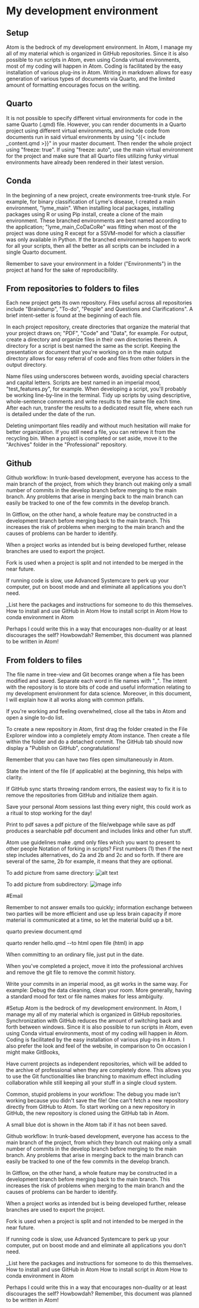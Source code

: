 # My development environment

## Setup
Atom is the bedrock of my development environment. In Atom, I manage my all of my material which is organized in GitHub repositories. Since it is also possible to run scripts in Atom, even using Conda virtual environments, most of my coding will happen in Atom. Coding is facilitated by the easy installation of various plug-ins in Atom. Writing in markdown allows for easy generation of various types of documents via Quarto, and the limited amount of formatting encourages focus on the writing.


## Quarto
It is not possible to specify different virtual environments for code in the same Quarto (.qmd) file. However, you can render documents in a Quarto project using different virtual environments, and include code from documents run in said virtual environments by using "{{< include _content.qmd >}}" in your master document. Then render the whole project using "freeze: true". If using "freeze: auto", use the main virtual environment for the project and make sure that all Quarto files utilizing funky virtual environments have already been rendered in their latest version.

## Conda
In the beginning of a new project, create environments tree-trunk style. For example, for binary classification of Lyme's disease, I created a main environment, "lyme_main". When installing local packages, installing packages using R or using Pip install, create a clone of the main environment. These branched environments are best named according to the application; "lyme_main_CoDaCoRe" was fitting when most of the project was done using R except for a SSVM-model for which a classifier was only available in Python. If the branched environments happen to work for all your scripts, then all the better as all scripts can be included in a single Quarto document.

Remember to save your environment in a folder ("Environments") in the project at hand for the sake of reproducibility.

## From repositories to folders to files
Each new project gets its own repository. Files useful across all repositories include "Braindump", "To-do", "People" and Questions and Clarifications". A brief intent-setter is found at the beginning of each file.

In each project repository, create directories that organize the material that your project draws on; "PDF", "Code" and "Data", for example. For output, create a directory and organize files in their own directories therein. A directory for a script is best named the same as the script. Keeping the presentation or document that you're working on in the main output directory allows for easy referral of code and files from other folders in the output directory.

Name files using underscores between words, avoiding special characters and capital letters. Scripts are best named in an imperial mood, "test_features.py", for example. When developing a script, you'll probably be working line-by-line in the terminal. Tidy up scripts by using descriptive, whole-sentence comments and write results to the same file each time. After each run, transfer the results to a dedicated result file, where each run is detailed under the date of the run.

Deleting unimportant files readily and without much hesitation will make for better organization. If you still need a file, you can retrieve it from the recycling bin. When a project is completed or set aside, move it to the "Archives" folder in the "Professional" repository.


## Github
Github workflow:
In trunk-based development, everyone has access to the main branch of the project, from which they branch out making only a small number of commits in the develop branch before merging to the main branch. Any problems that arise in merging back to the main branch can easily be tracked to one of the few commits in the develop branch.

In Gitflow, on the other hand, a whole feature may be constructed in a development branch before merging back to the main branch. This increases the risk of problems when merging to the main branch and the causes of problems can be harder to identify.

When a project works as intended but is being developed further, release branches are used to export the project.

Fork is used when a project is split and not intended to be merged in  the near future.

If running code is slow, use Advanced Systemcare to perk up your computer, put on boost mode and and eliminate all applications you don't need.

_List here the packages and instructions for someone to do this themselves.
How to install and use GitHub in Atom
How to install script in Atom
How to conda environment in Atom

Perhaps I could write this in a way that encourages non-duality or at least discourages the self? Howbowdah?
Remember, this document was planned to be written in Atom!

## From folders to files

The file name in tree-view and Git becomes orange when a file has been modified and saved. Separate each word in file names with "_".
The intent with the repository is to store bits of code and useful information relating to my development environment for data science. Moreover, in this document, I will explain how it all works along with common pitfalls.

If you're working and feeling overwhelmed, close all the tabs in Atom and open a single to-do list.

To create a new repository in Atom, first drag the folder created in the File Explorer window into a completely empty Atom instance. Then create a file within the folder and do a detached commit. The GitHub tab should now display a "Publish on GitHub", congratulations!

Remember that you can have two files open simultaneously in Atom.

State the intent of the file (if applicable) at the beginning, this helps with clarity.

If GitHub sync starts throwing random errors, the easiest way to fix it is to remove the repositories from GitHub and initialize them again.

Save your personal Atom sessions last thing every night, this could work as a ritual to stop working for the day!

Print to pdf saves a pdf picture of the file/webpage while save as pdf produces a searchable pdf document and includes links and other fun stuff.

Atom use guidelines
make .qmd only files which you want to present to other people
Notation of forking in scripts? First numbers (1) then if the next step includes alternatives, do 2a and 2b and 2c and so forth. If there are several of the same, 2b for example, it means that they are optional.

To add picture from same directory:
![alt text](image.png)

To add picture from subdirectory:
![image info](./subdirectory/image.png)

#Email

Remember to not answer emails too quickly; information exchange between two parties will be more efficient and use up less brain capacity if more material is communicated at a time, so let the material build up a bit.

quarto preview document.qmd

quarto render hello.qmd --to html
open file (html) in app

When committing to an ordinary file, just put in the date.

When you've completed a project, move it into the professional archives and remove the git file to remove the commit history.

Write your commits in an imperial mood, as git works in the same way. For example: Debug the data cleaning, clean your room. More generally, having a standard mood for text or file names makes for less ambiguity.

#Setup
Atom is the bedrock of my development environment. In Atom, I manage my all of my material which is organized in GitHub repositories. Synchronization with GitHub reduces the amount of switching back and forth between windows. Since it is also possible to run scripts in Atom, even using Conda virtual environments, most of my coding will happen in Atom. Coding is facilitated by the easy installation of various plug-ins in Atom. I also prefer the look and feel of the website, in comparison to
On occasion I might make GitBooks,

Have current projects as independent repositories, which will be added to the archive of professional when they are completely done. This allows you to use the Git functionalities like branching to maximum effect including collaboration while still keeping all your stuff in a single cloud system.

Common, stupid problems in your workflow:
The debug you made isn't working because you didn't save the file!
One can't fetch a new repository directly from GitHub to Atom. To start working on a new repository in GitHub, the new repository is cloned using the GitHub tab in Atom.

A small blue dot is shown in the Atom tab if it has not been saved.

Github workflow:
In trunk-based development, everyone has access to the main branch of the project, from which they branch out making only a small number of commits in the develop branch before merging to the main branch. Any problems that arise in merging back to the main branch can easily be tracked to one of the few commits in the develop branch.

In Gitflow, on the other hand, a whole feature may be constructed in a development branch before merging back to the main branch. This increases the risk of problems when merging to the main branch and the causes of problems can be harder to identify.

When a project works as intended but is being developed further, release branches are used to export the project.

Fork is used when a project is split and not intended to be merged in the near future.

If running code is slow, use Advanced Systemcare to perk up your computer, put on boost mode and and eliminate all applications you don't need.

_List here the packages and instructions for someone to do this themselves.
How to install and use GitHub in Atom
How to install script in Atom
How to conda environment in Atom

Perhaps I could write this in a way that encourages non-duality or at least discourages the self? Howbowdah?
Remember, this document was planned to be written in Atom!
